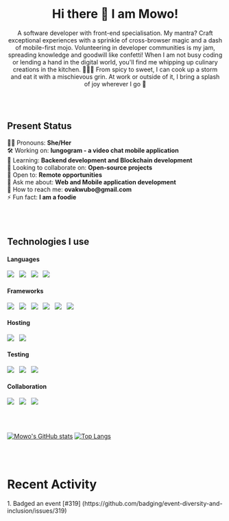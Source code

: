 <!-- About -->

<div>
    <h1 align="center"> Hi there 👋 I am Mowo! </h1>
    <p align="center"> A software developer with front-end specialisation. My mantra? Craft exceptional experiences with a sprinkle of cross-browser magic and a dash of mobile-first mojo. Volunteering in developer communities is my jam, spreading knowledge and goodwill like confetti! When I am not busy coding or lending a hand in the digital world, you'll find me whipping up culinary creations in the kitchen. 🍳👨‍🍳 From spicy to sweet, I can cook up a storm and eat it with a mischievous grin. At work or outside of it, I bring a splash of joy wherever I go 🤭</p>
</div>

</br></br>

<!-- Status -->
<div>
<h2>Present Status</h2>
👩🏾 Pronouns:                    <strong>She/Her</strong></br>
🛠️ Working on:                  <strong>Iungogram - a video chat mobile application</strong></br>
🧠 Learning:                    <strong>Backend development and Blockchain development</strong></br>
👯 Looking to collaborate on:   <strong>Open-source projects</strong></br>
🤔 Open to:                     <strong>Remote opportunities</strong></br>
💬 Ask me about:                <strong>Web and Mobile application development</strong></br>
📧 How to reach me:             <strong>ovakwubo@gmail.com</strong></br>
⚡ Fun fact:                     <strong>I am a foodie</strong>
</div>

</br></br>

<!-- Skills -->
<div>
  <h2>Technologies I use</h2>
  <h4>Languages</h4>
  <img src="https://img.shields.io/badge/html5-%23E34F26.svg?style=for-the-badge&logo=html5&logoColor=white" /> &nbsp;
  <img src="https://img.shields.io/badge/css3-%231572B6.svg?style=for-the-badge&logo=css3&logoColor=white" /> &nbsp;
  <img src="https://img.shields.io/badge/typescript-%23007ACC.svg?style=for-the-badge&logo=typescript&logoColor=white" /> &nbsp;
  <img src="https://img.shields.io/badge/javascript-%23323330.svg?style=for-the-badge&logo=javascript&logoColor=%23F7DF1E" /> &nbsp;</br>
  
  <h4>Frameworks</h4>
  <img src="https://img.shields.io/badge/tailwindcss-%2338B2AC.svg?style=for-the-badge&logo=tailwind-css&logoColor=white" /> &nbsp;
  <img src="https://img.shields.io/badge/MUI-%230081CB.svg?style=for-the-badge&logo=mui&logoColor=white" /> &nbsp;
  <img src="https://img.shields.io/badge/react-%2320232a.svg?style=for-the-badge&logo=react&logoColor=%2361DAFB" /> &nbsp;
  <img src="https://img.shields.io/badge/react_native-%2320232a.svg?style=for-the-badge&logo=react&logoColor=%2361DAFB" /> &nbsp;
  <img src="https://img.shields.io/badge/expo-1C1E24?style=for-the-badge&logo=expo&logoColor=#D04A37" /> &nbsp;
  <img src="https://img.shields.io/badge/Next-black?style=for-the-badge&logo=next.js&logoColor=white" /> &nbsp;</br>

  <h4>Hosting</h4>
  <img src="https://img.shields.io/badge/netlify-%23000000.svg?style=for-the-badge&logo=netlify&logoColor=#00C7B7" /> &nbsp;
  <img src="https://img.shields.io/badge/vercel-%23000000.svg?style=for-the-badge&logo=vercel&logoColor=white" /> &nbsp;</br>

  <h4>Testing</h4>
  <img src="https://img.shields.io/badge/-jest-%23C21325?style=for-the-badge&logo=jest&logoColor=white" /> &nbsp;
  <img src="https://img.shields.io/badge/SonarQube-black?style=for-the-badge&logo=sonarqube&logoColor=4E9BCD" /> &nbsp;
  <img src="https://img.shields.io/badge/-TestingLibrary-%23E33332?style=for-the-badge&logo=testing-library&logoColor=white" /> &nbsp; </br>

  <h4>Collaboration</h4>
  <img src="https://img.shields.io/badge/Slack-4A154B?style=for-the-badge&logo=slack&logoColor=white" /> &nbsp;
  <img src="https://img.shields.io/badge/Notion-%23000000.svg?style=for-the-badge&logo=notion&logoColor=white" /> &nbsp;
  <img src="https://img.shields.io/badge/Trello-%23026AA7.svg?style=for-the-badge&logo=Trello&logoColor=white" /> &nbsp; </br>
</div>

</br></br>

<!-- Github Stats -->
[![Mowo's GitHub stats](https://github-readme-stats-ejw8-mowos-projects.vercel.app/api?username=mo-wo&show_icons=true&theme=radical)](https://github.com/mo-wo/github-readme-stats)
[![Top Langs](https://github-readme-stats-ejw8-mowos-projects.vercel.app/api/top-langs/?username=mo-wo)](https://github.com/mo-wo/github-readme-stats)

</br></br>

<div>
    <h1>Recent Activity</h1>
    <!--START_SECTION:activity-->
    1. Badged an event [#319] (https://github.com/badging/event-diversity-and-inclusion/issues/319) </br>
    <!--END_SECTION:activity-->
</div>

<!-- [![Readme Card](https://github-readme-stats.vercel.app/api/pin/?username=badging&repo=event-diversity-and-inclusion&showOwner=true)](https://github.com/badging/event-diversity-and-inclusion) -->
